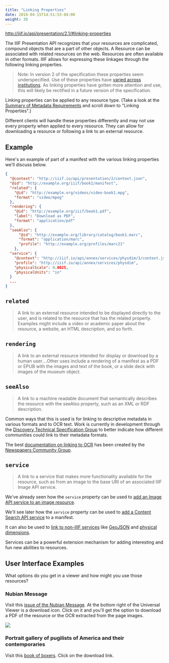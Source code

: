 ```yaml
---
title: "Linking Properties"
date: 2018-04-15T14:51:53-04:00
weight: 30
---
```


http://iiif.io/api/presentation/2.1/#linking-properties

The IIIF Presentation API recognizes that your resources are complicated, compound objects that are a part of other objects. A Resource can be associated with related resources on the web. Resources are often available in other formats. IIIF allows for expressing these linkages through the following linking properties.

> Note: In version 2 of the specification these properties seem underspecified. Use of these properties have [varied across institutions](https://github.com/benwbrum/fromthepage/wiki/IIIF-Linking-Properties-Usage-Survey). As linking properties have gotten more attention and use, this will likely be rectified in a future version of the specification.

Linking properties can be applied to any resource type. (Take a look at the [Summary of Metadata Requirements][summary-metadata] and scroll down to "Linking Properties".)

Different clients will handle these properties differently and may not use every property when applied to every resource. They can allow for downloading a resource or following a link to an external resource.

## Example

Here's an example of part of a manifest with the various linking properties we'll discuss below.

```json
{
  "@context": "http://iiif.io/api/presentation/2/context.json",
  "@id": "http://example.org/iiif/book1/manifest",
  "related": {
    "@id": "http://example.org/videos/video-book1.mpg",
    "format": "video/mpeg"
  },
  "rendering": {
    "@id": "http://example.org/iiif/book1.pdf",
    "label": "Download as PDF",
    "format": "application/pdf"
  },
  "seeAlso": {
      "@id": "http://example.org/library/catalog/book1.marc",
      "format": "application/marc",
      "profile": "http://example.org/profiles/marc21"
    },
  "service": {
    "@context": "http://iiif.io/api/annex/services/physdim/1/context.json",
    "profile": "http://iiif.io/api/annex/services/physdim",
    "physicalScale": 0.0025,
    "physicalUnits": "in"
  }
  ...
}
```

## `related`

> A link to an external resource intended to be displayed directly to the user, and is related to the resource that has the related property. Examples might include a video or academic paper about the resource, a website, an HTML description, and so forth.

## `rendering`

> A link to an external resource intended for display or download by a human user....Other uses include a rendering of a manifest as a PDF or EPUB with the images and text of the book, or a slide deck with images of the museum object.

## `seeAlso`

> A link to a machine readable document that semantically describes the resource with the seeAlso property, such as an XML or RDF description.

Common ways that this is used is for linking to descriptive metadata in various formats and to OCR text. Work is currently in development through the [Discovery Technical Specification Group][discovery-group] to better indicate how different communities could link to their metadata formats.

The best [documentation on linking to OCR][linking-ocr] has been created by the [Newspapers Community Group][newspapers-group].

<!-- #backlog:400 link to the Europeana schema.org study when that is published -->

## `service`

> A link to a service that makes more functionality available for the resource, such as from an image to the base URI of an associated IIIF Image API service.

We've already seen how the `service` property can be used to [add an Image API service to an image resource](image-service.md).

We'll see later how the `service` property can be used to [add a Content Search API service](../search/service-in-manifest.md) to a manifest.

It can also be used to [link to non-IIIF services](http://iiif.io/api/annex/services/) like [GeoJSON] and [physical dimensions].

Services can be a powerful extension mechanism for adding interesting and fun new abilities to resources.

## User Interface Examples

What options do you get in a viewer and how might you use those resources?

### Nubian Message

Visit this [issue of the Nubian Message][nubian-message]. At the bottom right of the Universal Viewer is a download icon. Click on it and you'll get the option to download a PDF of the resource or the OCR extracted from the page images.

![](/images/presentation-rendering-download-universal-viewer.png)

### Portrait gallery of pugilists of America and their contemporaries

Visit this [book of boxers]. Click on the download link.

[summary-metadata]: http://iiif.io/api/presentation/2.1/#b-summary-of-metadata-requirements
[GeoJSON]: http://iiif.io/api/annex/services/#geojson
[physical dimensions]: http://iiif.io/api/annex/services/#physical-dimensions
[nubian-message]: https://d.lib.ncsu.edu/collections/catalog/nubian-message-2003-04-01
[book of boxers]: https://digital.library.villanova.edu/Item/vudl:92879

[linking-ocr]: https://docs.google.com/document/d/1rz-Dm_LMguPD_Zi6Z1uf61XaPrdhd3mgK9_SV3EBdlE/edit#heading=h.gn82mp9sesw9
[discovery-group]: http://iiif.io/community/groups/discovery/
[newspapers-group]: http://iiif.io/community/groups/newspapers/

<!-- #next:210 show more live examples of manifests that use these linking properties with examples of how they display in a client and what functionality the properties enable -->
